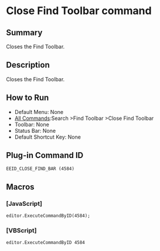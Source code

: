 # Close Find Toolbar command

## Summary

Closes the Find Toolbar.

## Description

Closes the Find Toolbar.

## How to Run

- Default Menu: None
- [All Commands](../tools/all_commands):Search
\>Find Toolbar \>Close Find Toolbar
- Toolbar: None
- Status Bar: None
- Default Shortcut Key: None

## Plug-in Command ID

```
EEID_CLOSE_FIND_BAR (4584)```

## Macros

### \[JavaScript\]

```
editor.ExecuteCommandByID(4584);
```

### \[VBScript\]

```
editor.ExecuteCommandByID 4584
```
